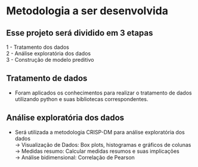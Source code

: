 ﻿# Metodologia a ser desenvolvida
## Esse projeto será dividido em 3 etapas
1 - Tratamento dos dados <br>
2 - Análise exploratória dos dados <br>
3 - Construção de modelo preditivo

## Tratamento de dados
* Foram aplicados os conhecimentos para realizar o tratamento de dados utilizando python e suas bibliotecas correspondentes.

## Análise exploratória dos dados
* Será utilizada a metodologia CRISP-DM para análise exploratória dos dados<br>
-> Visualização de Dados: Box plots, histogramas e gráficos de colunas<br>
-> Medidas resumo: Calcular medidas resumos e suas implicações<br>
-> Análise bidimensional: Correlação de Pearson   
